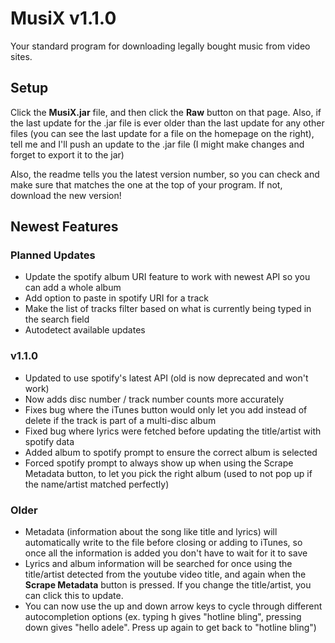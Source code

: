 # MusiX v1.1.0 #
Your standard program for downloading legally bought music from video sites.

## Setup ##
Click the **MusiX.jar** file, and then click the **Raw** button on that page. Also, if the last update for the .jar file is ever older than the last update for any other files (you can see the last update for a file on the homepage on the right), tell me and I'll push an update to the .jar file (I might make changes and forget to export it to the jar)

Also, the readme tells you the latest version number, so you can check and make sure that matches the one at the top of your program. If not, download the new version!

## Newest Features ##
### Planned Updates ###
* Update the spotify album URI feature to work with newest API so you can add a whole album
* Add option to paste in spotify URI for a track
* Make the list of tracks filter based on what is currently being typed in the search field
* Autodetect available updates

### v1.1.0 ###
* Updated to use spotify's latest API (old is now deprecated and won't work)
* Now adds disc number / track number counts more accurately
* Fixes bug where the iTunes button would only let you add instead of delete if the track is part of a multi-disc album
* Fixed bug where lyrics were fetched before updating the title/artist with spotify data
* Added album to spotify prompt to ensure the correct album is selected
* Forced spotify prompt to always show up when using the Scrape Metadata button, to let you pick the right album (used to not pop up if the name/artist matched perfectly)


### Older ###
* Metadata (information about the song like title and lyrics) will automatically write to the file before closing or adding to iTunes, so once all the information is added you don't have to wait for it to save
* Lyrics and album information will be searched for once using the title/artist detected from the youtube video title, and again when the **Scrape Metadata** button is pressed. If you change the title/artist, you can click this to update.
* You can now use the up and down arrow keys to cycle through different autocompletion options (ex. typing h gives "hotline bling", pressing down gives "hello adele". Press up again to get back to "hotline bling")

